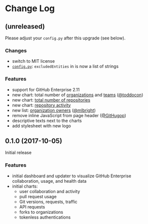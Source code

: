 # Change Log

## (unreleased)

Please adjust your `config.py` after this upgrade (see below).

### Changes

- switch to MIT license
- [`config.py`](https://github.com/Autodesk/hubble/blob/master/updater/config.py.example): `excludedEntities` in is now a list of strings

### Features

- support for GitHub Enterprise 2.11
- new chart: total number of [organizations](https://autodesk.github.io/hubble/orgs-total) and [teams](https://autodesk.github.io/hubble/teams-total) ([@toddocon](https://github.com/toddocon))
- new chart: [total number of repositories](https://autodesk.github.io/hubble/repos-total)
- new chart: [repository activity](https://autodesk.github.io/hubble/repos-activity)
- new list: [organization owners](https://autodesk.github.io/hubble/org-owners) ([@mlbright](https://github.com/mlbright))
- remove inline JavaScript from page header ([@GitHugop](https://github.com/GitHugop))
- descriptive texts next to the charts
- add stylesheet with new logo
## 0.1.0 (2017-10-05)

Initial release

### Features

- initial dashboard and updater to visualize GitHub Enterprise collaboration, usage, and health data
- initial charts:
  - user collaboration and activity
  - pull request usage
  - Git versions, requests, traffic
  - API requests
  - forks to organizations
  - tokenless authentications
